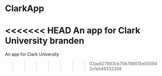 # ClarkApp
<<<<<<< HEAD
An app for Clark University
branden
=======
An app for Clark University
>>>>>>> 02aa627863cb70b788015e055942cfe549332268
